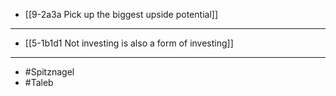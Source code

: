 - [[9-2a3a Pick up the biggest upside potential]]
---
- [[5-1b1d1 Not investing is also a form of investing]]
---
- #Spitznagel
- #Taleb
